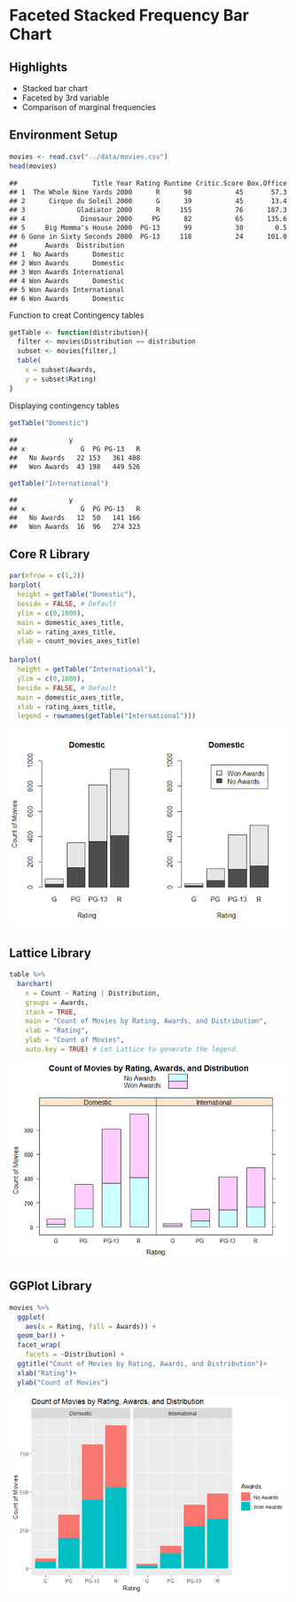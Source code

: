 # Faceted Stacked Frequency Bar Chart

## Highlights

* Stacked bar chart
* Faceted by 3rd variable
* Comparison of marginal frequencies

## Environment Setup

``` r
movies <- read.csv("../data/movies.csv")
head(movies)
```

    ##                   Title Year Rating Runtime Critic.Score Box.Office
    ## 1  The Whole Nine Yards 2000      R      98           45       57.3
    ## 2      Cirque du Soleil 2000      G      39           45       13.4
    ## 3             Gladiator 2000      R     155           76      187.3
    ## 4              Dinosaur 2000     PG      82           65      135.6
    ## 5     Big Momma's House 2000  PG-13      99           30        0.5
    ## 6 Gone in Sixty Seconds 2000  PG-13     118           24      101.0
    ##       Awards  Distribution
    ## 1  No Awards      Domestic
    ## 2 Won Awards      Domestic
    ## 3 Won Awards International
    ## 4 Won Awards      Domestic
    ## 5 Won Awards International
    ## 6 Won Awards      Domestic

Function to creat Contingency tables

``` r
getTable <- function(distribution){
  filter <- movies$Distribution == distribution
  subset <- movies[filter,]
  table(
    x = subset$Awards,
    y = subset$Rating)
}
```

Displaying contingency tables

``` r
getTable("Domestic")
```

    ##             y
    ## x              G  PG PG-13   R
    ##   No Awards   22 153   361 408
    ##   Won Awards  43 198   449 526

``` r
getTable("International")
```

    ##             y
    ## x              G  PG PG-13   R
    ##   No Awards   12  50   141 166
    ##   Won Awards  16  96   274 323

## Core R Library

``` r
par(mfrow = c(1,2))
barplot(
  height = getTable("Domestic"),
  beside = FALSE, # Default
  ylim = c(0,1000),
  main = domestic_axes_title,
  xlab = rating_axes_title,
  ylab = count_movies_axes_title)

barplot(
  height = getTable("International"),
  ylim = c(0,1000),
  beside = FALSE, # Default
  main = domestic_axes_title,
  xlab = rating_axes_title,
  legend = rownames(getTable("International")))
```

![](../../images/statistics/grouped_stacked_bar_chart_trivariate_1.png)

## Lattice Library


``` r
table %>%
  barchart(
    x = Count ~ Rating | Distribution,
    groups = Awards,
    stack = TRUE,
    main = "Count of Movies by Rating, Awards, and Distribution",
    xlab = "Rating",
    ylab = "Count of Movies",
    auto.key = TRUE) # Let Lattice to generate the legend.
```

![](../../images/statistics/grouped_stacked_bar_chart_trivariate_2.png)

## GGPlot Library


``` r
movies %>%
  ggplot(
    aes(x = Rating, fill = Awards)) +
  geom_bar() +
  facet_wrap(
    facets = ~Distribution) +
  ggtitle("Count of Movies by Rating, Awards, and Distribution")+
  xlab("Rating")+
  ylab("Count of Movies")
```

![](../../images/statistics/grouped_stacked_chart_trivariate_3.png)